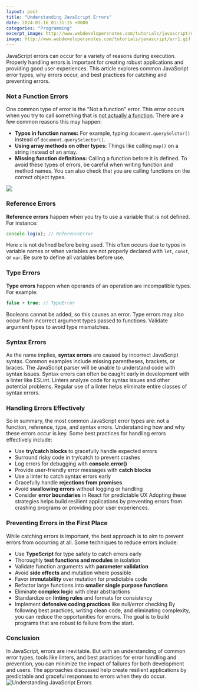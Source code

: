 ```yaml
---
layout: post
title: "Understanding JavaScript Errors"
date: 2024-01-16 01:31:15 +0000
categories: "Programming"
excerpt_image: http://www.webdevelopersnotes.com/tutorials/javascript/err1.gif
image: http://www.webdevelopersnotes.com/tutorials/javascript/err1.gif
---
```


JavaScript errors can occur for a variety of reasons during execution. Properly handling errors is important for creating robust applications and providing good user experiences. This article explores common JavaScript error types, why errors occur, and best practices for catching and preventing errors.
### Not a Function Errors
One common type of error is the "Not a function" error. This error occurs when you try to call something that is [not actually a function](https://store.fi.io.vn/xmas-matching-outfits-for-holiday-poodle-dog-christmas-tree-2). There are a few common reasons this may happen:
- **Typos in function names:** For example, typing `document.querySelctor()` instead of `document.querySelector()`. 
- **Using array methods on other types:** Things like calling `map()` on a string instead of an array. 
- **Missing function definitions:** Calling a function before it is defined.
To avoid these types of errors, be careful when writing function and method names. You can also check that you are calling functions on the correct object types.

![](https://data-flair.training/blogs/wp-content/uploads/sites/2/2019/08/JavaScript-Errors.jpg)
### Reference Errors 
**Reference errors** happen when you try to use a variable that is not defined. For instance:
```js
console.log(x); // ReferenceError
```
Here `x` is not defined before being used. This often occurs due to typos in variable names or when variables are not properly declared with `let`, `const`, or `var`. Be sure to define all variables before use.
### Type Errors
**Type errors** happen when operands of an operation are incompatible types. For example:
```js 
false + true; // TypeError
```
Booleans cannot be added, so this causes an error. Type errors may also occur from incorrect argument types passed to functions. Validate argument types to avoid type mismatches.
### Syntax Errors
As the name implies, **syntax errors** are caused by incorrect JavaScript syntax. Common examples include missing parentheses, brackets, or braces. The JavaScript parser will be unable to understand code with syntax issues.
Syntax errors can often be caught early in development with a linter like ESLint. Linters analyze code for syntax issues and other potential problems. Regular use of a linter helps eliminate entire classes of syntax errors.
### Handling Errors Effectively
So in summary, the most common JavaScript error types are: not a function, reference, type, and syntax errors. Understanding how and why these errors occur is key. Some best practices for handling errors effectively include:
- Use **try/catch blocks** to gracefully handle expected errors
- Surround risky code in try/catch to prevent crashes
- Log errors for debugging with **console.error()**  
- Provide user-friendly error messages with **catch blocks**
- Use a linter to catch syntax errors early
- Gracefully handle **rejections from promises**
- Avoid **swallowing errors** without logging or handling
- Consider **error boundaries** in React for predictable UX
Adopting these strategies helps build resilient applications by preventing errors from crashing programs or providing poor user experiences.
### Preventing Errors in the First Place
While catching errors is important, the best approach is to aim to prevent errors from occurring at all. Some techniques to reduce errors include:
- Use **TypeScript** for type safety to catch errors early  
- Thoroughly **test functions and modules** in isolation
- Validate function arguments with **parameter validation**
- Avoid **side effects** and mutation where possible 
- Favor **immutability** over mutation for predictable code
- Refactor large functions into **smaller single purpose functions**
- Eliminate **complex logic** with clear abstractions  
- Standardize on **linting rules** and formats for consistency
- Implement **defensive coding practices** like null/error checking
By following best practices, writing clean code, and eliminating complexity, you can reduce the opportunities for errors. The goal is to build programs that are robust to failure from the start.
### Conclusion
In JavaScript, errors are inevitable. But with an understanding of common error types, tools like linters, and best practices for error handling and prevention, you can minimize the impact of failures for both development and users. The approaches discussed help create resilient applications by predictable and graceful responses to errors when they do occur.
![Understanding JavaScript Errors](http://www.webdevelopersnotes.com/tutorials/javascript/err1.gif)